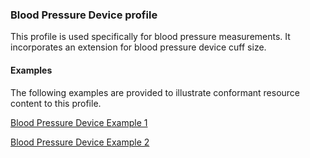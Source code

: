 ### Blood Pressure Device profile

This profile is used specifically for blood pressure measurements.  It incorporates an extension for blood pressure device cuff size.

#### Examples

The following examples are provided to illustrate conformant resource content to this profile.

[Blood Pressure Device Example 1](Device-BPDevice-example.html)

[Blood Pressure Device Example 2](Device-BPDevice2-example.html)
